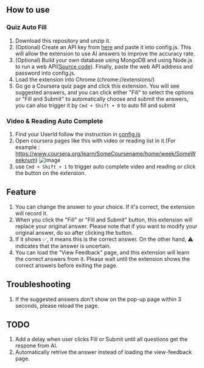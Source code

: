## How to use
### Quiz Auto Fill
1. Download this repository and unzip it.
2. (Optional) Create an API key from [here](https://aistudio.google.com/app/apikey) and paste it into config.js. This will allow the extension to use AI answers to improve the accuracy rate.
3. (Optional) Build your own database using MongoDB and using Node.js to run a web API([Source code](https://github.com/erichung9060/Coursera_MongoDB_Web_API)). Finally, paste the web API address and password into config.js.
4. Load the extension into Chrome (chrome://extensions/)
5. Go go a Coursera quiz page and click this extension. You will see suggested answers, and you can click either "Fill" to select the options or "Fill and Submit" to automatically choose and submit the answers, you can also trigger it by `Cmd + Shift + 0` to auto fill and submit

### Video & Reading Auto Complete
1. Find your UserId follow the instruction in [config.js](./config.js)
2. Open coursera pages like this with video or reading list in it.(For example : https://www.coursera.org/learn/SomeCoursename/home/week/SomeWeeknum)
![image](https://i.imgur.com/2jAwILD.png)
1. use `Cmd + Shift + 1` to trigger auto complete video and reading or click the button on the extension.

## Feature
1. You can change the answer to your choice. If it's correct, the extension will record it.
2. When you click the "Fill" or "Fill and Submit" button, this extension will replace your original answer. Please note that if you want to modify your original answer, do so after clicking the button.
3. If it shows ✅, it means this is the correct answer. On the other hand, ⚠️ indicates that the answer is uncertain.
4. You can load the "View Feedback" page, and this extension will learn the correct answers from it. Please wait until the extension shows the correct answers before exiting the page.

## Troubleshooting
1. If the suggested answers don't show on the pop-up page within 3 seconds, please reload the page.

## TODO
1. Add a delay when user clicks Fill or Submit until all questions get the respone from AI.
2. Automatically retrive the answer instead of loading the view-feedback page.

